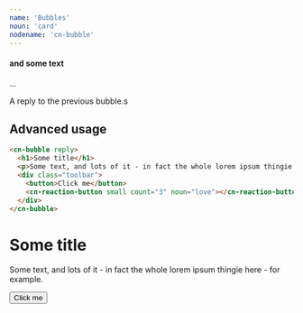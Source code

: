 ```yaml
---
name: 'Bubbles'
noun: 'card'
nodename: 'cn-bubble'
---
```


<cn-bubble>

#### and some text 

</cn-bubble>

...

<cn-bubble reply>

A reply to the previous bubble.s

</cn-bubble>

## Advanced usage

```html
<cn-bubble reply>
  <h1>Some title</h1>
  <p>Some text, and lots of it - in fact the whole lorem ipsum thingie here - for example. </p>
  <div class="toolbar">
    <button>Click me</button>
    <cn-reaction-button small count="3" noun="love"></cn-reaction-button>
  </div>
</cn-bubble>
```

<cn-bubble>
  <h1>Some title</h1>
  <p>Some text, and lots of it - in fact the whole lorem ipsum thingie here - for example. </p>
  <div class="toolbar">
    <button>Click me</button>
    <cn-reaction-button small count="3" noun="love"></cn-reaction-button>
  </div>
</cn-bubble>

